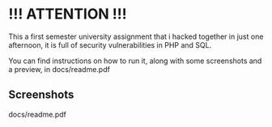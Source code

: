 # !!! ATTENTION !!!
This a first semester university assignment that i hacked together in just one afternoon,
it is full of security vulnerabilities in PHP and SQL.

You can find instructions on how to run it, along with some screenshots and a preview, in docs/readme.pdf

## Screenshots
docs/readme.pdf
